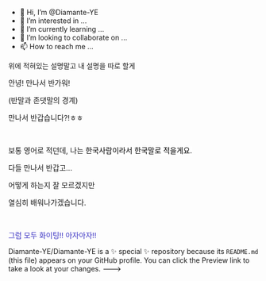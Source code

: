 - 👋 Hi, I’m @Diamante-YE
- 👀 I’m interested in ...
- 🌱 I’m currently learning ...
- 💞️ I’m looking to collaborate on ...
- 📫 How to reach me ...

위에 적혀있는 설명말고
내 설명을 따로 할게

<p><span style="font-size: 11pt;">안녕! 만나서 반가워!</span></p>
<p><span style="font-size: 11pt;">(반말과 존댓말의 경계)</span></p>
<p><span style="font-size: 11pt;">만나서 반갑습니다?!ㅎㅎ</span></p>
<p><br></p><p><span style="font-size: 11pt;">보통 영어로 적던데, 나는 <span style="background-color: rgb(255, 255, 255); color: rgb(0, 0, 0);">한국사람이라서 한국말로 적을게요.</span></span></p>
<p><span style="font-size: 11pt;">다들 만나서 반갑고...</span></p>
<p><span style="font-size: 11pt;">어떻게 하는지 잘 모르겠지만</span></p><p><span style="font-size: 11pt;">열심히 배워나가겠습니다.</span></p>
<p><br></p><p><span style="font-size: 11pt; color: rgb(58, 50, 195);">그럼 모두 화이팅!! 아자아자!!</span></p>

Diamante-YE/Diamante-YE is a ✨ special ✨ repository because its `README.md`
(this file) appears on your GitHub profile.
You can click the Preview link to take a look at your changes.
--->
